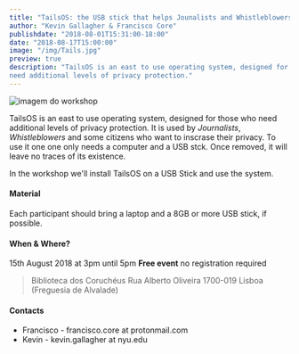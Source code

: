 ```yaml
---
title: "TailsOS: the USB stick that helps Jounalists and Whistleblowers"
author: "Kevin Gallagher & Francisco Core"
publishdate: "2018-08-01T15:31:00-18:00"
date: "2018-08-17T15:00:00"
image: "/img/Tails.jpg"
preview: true
description: "TailsOS is an east to use operating system, designed for those who
need additional levels of privacy protection."
---
```


![imagem do workshop](/img/Tails.png)

TailsOS is an east to use operating system, designed for those who need additional
levels of privacy protection. It is used by *Journalists*, *Whistleblowers* and
some citizens who want to inscrase their privacy. To use it one one only needs a
computer and a USB stck. Once removed, it will leave no traces of its existence.

In  the workshop we'll install TailsOS on a USB Stick and use the system.

#### Material
Each participant should bring a laptop and a 8GB or more USB stick, if possible.

#### When & Where?
15th August 2018 at 3pm until 5pm
**Free event** no registration required

> Biblioteca dos Coruchéus
Rua Alberto Oliveira
1700-019 Lisboa
(Freguesia de Alvalade)

#### Contacts

* Francisco -  francisco.core at protonmail.com
* Kevin - kevin.gallagher at nyu.edu
